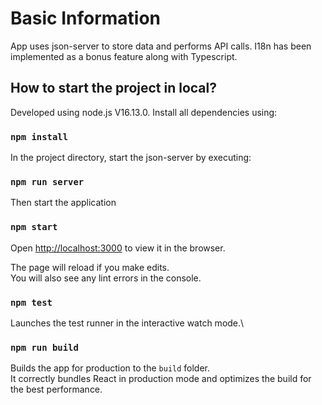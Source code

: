 # Basic Information

App uses json-server to store data and performs API calls. I18n has been implemented as a bonus feature along with Typescript.
## How to start the project in local?
Developed using node.js V16.13.0. Install all dependencies using:

### `npm install`

In the project directory, start the json-server by executing:

### `npm run server`

Then start the application

### `npm start`

Open [http://localhost:3000](http://localhost:3000) to view it in the browser.

The page will reload if you make edits.\
You will also see any lint errors in the console.

### `npm test`

Launches the test runner in the interactive watch mode.\

### `npm run build`

Builds the app for production to the `build` folder.\
It correctly bundles React in production mode and optimizes the build for the best performance.


